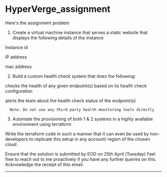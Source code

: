 # HyperVerge_assignment

Here's the assignment problem

1. Create a virtual machine instance that serves a static website that displays the following details of the instance

Instance id

IP address

mac address

2.  Build a custom health check system that does the following:

checks the health of any given endpoint(s) based on its health check configuration

alerts the team about the health check status of the endpoint(s)

      Note: Do not use any third party health monitoring tools directly
3.  Automate the provisioning of both 1 & 2 systems in a highly available environment using terraform

Write the terraform code in such a manner that it can even be used by non-developers to replicate this setup in any account/ region of the chosen cloud . 


Ensure that the solution is submitted by EOD on 25th April (Tuesday)
Feel free to reach out to me proactively if you have any further queries on this. 
Acknowledge the receipt of this email.

---
